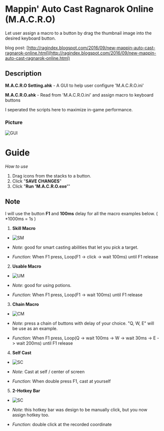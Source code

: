 # Mappin' Auto Cast Ragnarok Online (M.A.C.R.O)
Let user assign a macro to a button by drag the thumbnail image into the desired keyboard button.

blog post: [http://ragindex.blogspot.com/2016/09/new-mappin-auto-cast-ragnarok-online.html](http://ragindex.blogspot.com/2016/09/new-mappin-auto-cast-ragnarok-online.html)

## Description
**M.A.C.R.O Setting.ahk** - A GUI to help user configure 'M.A.C.R.O.ini'

**M.A.C.R.O.ahk** - Read from 'M.A.C.R.O.ini' and assign macro to keyboard buttons

I seperated the scripts here to maximize in-game performance.

### Picture
![GUI](https://github.com/thanhn062/Autohotkey/blob/master/Ragnarok%20Online/Mappin%20Auto%20Cast/screen_shot.png?raw=true "Screenshot")

# Guide

_How to use_
1. Drag icons from the stacks to a button.
2. Click "**SAVE CHANGES**"
3. Click "**Run 'M.A.C.R.O.exe'**"

## Note
I will use the button **F1** and **100ms** delay for all the macro examples below.
( *1000ms = 1s )

1. **Skill Macro**

* ![SM](https://github.com/thanhn062/Autohotkey/blob/master/Ragnarok%20Online/Mappin%20Auto%20Cast/Mode/SpamMacro.bmp?raw=true "Spam Macro")

* _Note_: good for smart casting abilities that let you pick a target.

* _Function_: When F1 press, Loop(F1 -> click -> wait 100ms) until F1 release

2. **Usable Macro**

* ![UM](https://github.com/thanhn062/Autohotkey/blob/master/Ragnarok%20Online/Mappin%20Auto%20Cast/Mode/Usable.bmp?raw=true "Usable Macro")

* _Note_: good for using potions.

* _Function_: When F1 press, Loop(F1 -> wait 100ms) until F1 release

3. **Chain Macro**

* ![CM](https://github.com/thanhn062/Autohotkey/blob/master/Ragnarok%20Online/Mappin%20Auto%20Cast/Mode/Chain.bmp?raw=true "Chain Macro")

* _Note_: press a chain of buttons with delay of your choice. "Q, W, E" will be use as an example.

* _Function_: When F1 press, Loop(Q -> wait 100ms -> W -> wait 30ms -> E -> wait 200ms) until F1 release

4. **Self Cast**

* ![SC](https://github.com/thanhn062/Autohotkey/blob/master/Ragnarok%20Online/Mappin%20Auto%20Cast/Mode/SelfCast.bmp?raw=true "Self Cast Macro")

* _Note_: Cast at self / center of screen

* _Function_: When double press F1, cast at yourself

5. **2-Hotkey Bar**

* ![SC](https://github.com/thanhn062/Autohotkey/blob/master/Ragnarok%20Online/Mappin%20Auto%20Cast/Mode/2HK.bmp?raw=true "Macro")

* _Note_: this hotkey bar was design to be manually click, but you now assign hotkey too.

* _Function_: double click at the recorded coordinate
